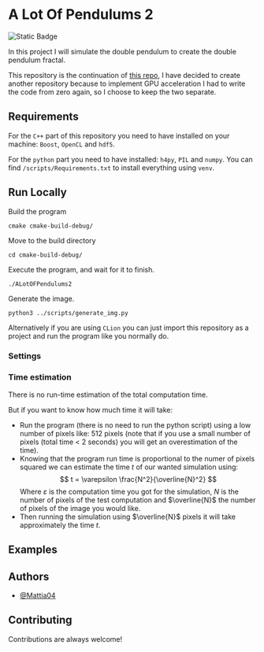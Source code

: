 # A Lot Of Pendulums 2

![Static Badge](https://img.shields.io/badge/License%20-%20MIT%20-%20green?style=flat-square)

In this project I will simulate the double pendulum to create the double pendulum fractal.

This repository is the continuation of [this repo](https://github.com/Mattia04/a-Lot-of-Pendulums), I have decided to create another repository because to implement GPU acceleration I had to write the code from zero again, so I choose to keep the two separate.

## Requirements

For the `C++` part of this repository you need to have installed on your machine: `Boost`, `OpenCL` and `hdf5`.

For the `python` part you need to have installed: `h4py`, `PIL` and `numpy`. You can find `/scripts/Requirements.txt` to install everything using `venv`.

## Run Locally

Build the program
```commandline
cmake cmake-build-debug/
```

Move to the build directory
```commandline
cd cmake-build-debug/
```

Execute the program, and wait for it to finish. 
```commandline
./ALotOFPendulums2
```

Generate the image.
```commandline
python3 ../scripts/generate_img.py
```

Alternatively if you are using `CLion` you can just import this repository as a project and run the program like you normally do.

### Settings

### Time estimation

There is no run-time estimation of the total computation time. 

But if you want to know how much time it will take:

- Run the program (there is no need to run the python script) using a low number of pixels like: 512 pixels (note that if you use a small number of pixels (total time < 2 seconds) you will get an overestimation of the time).
- Knowing that the program run time is proportional to the numer of pixels squared we can estimate the time $t$ of our wanted simulation using:
$$ t = \varepsilon \frac{N^2}{\overline{N}^2} $$
Where $\varepsilon$ is the computation time you got for the simulation, $N$ is the number of pixels of the test computation and $\overline{N}$ the number of pixels of the image you would like.
- Then running the simulation using $\overline{N}$ pixels it will take approximately the time $t$.

## Examples

## Authors

- [@Mattia04](https://www.github.com/Mattia04)

## Contributing

Contributions are always welcome!